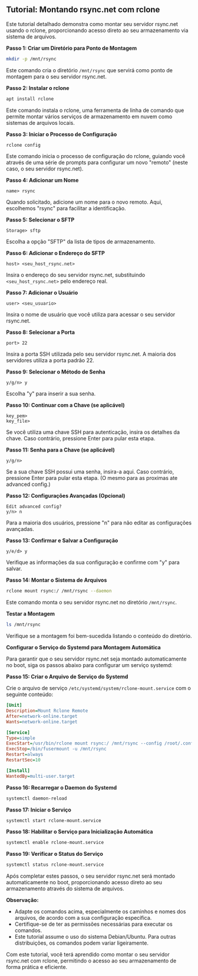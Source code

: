 ## Tutorial: Montando rsync.net com rclone

Este tutorial detalhado demonstra como montar seu servidor rsync.net usando o rclone, proporcionando acesso direto ao seu armazenamento via sistema de arquivos.

**Passo 1: Criar um Diretório para Ponto de Montagem**

```bash
mkdir -p /mnt/rsync
```

Este comando cria o diretório `/mnt/rsync` que servirá como ponto de montagem para o seu servidor rsync.net.

**Passo 2: Instalar o rclone**

```bash
apt install rclone
```

Este comando instala o rclone, uma ferramenta de linha de comando que permite montar vários serviços de armazenamento em nuvem como sistemas de arquivos locais.

**Passo 3: Iniciar o Processo de Configuração**

```bash
rclone config
```

Este comando inicia o processo de configuração do rclone, guiando você através de uma série de prompts para configurar um novo "remoto" (neste caso, o seu servidor rsync.net).

**Passo 4: Adicionar um Nome**

```plaintext
name> rsync
```

Quando solicitado, adicione um nome para o novo remoto. Aqui, escolhemos "rsync" para facilitar a identificação.

**Passo 5: Selecionar o SFTP**

```plaintext
Storage> sftp
```

Escolha a opção "SFTP" da lista de tipos de armazenamento.

**Passo 6: Adicionar o Endereço do SFTP**

```plaintext
host> <seu_host_rsync.net>
```

Insira o endereço do seu servidor rsync.net, substituindo `<seu_host_rsync.net>` pelo endereço real.

**Passo 7: Adicionar o Usuário**

```plaintext
user> <seu_usuario>
```

Insira o nome de usuário que você utiliza para acessar o seu servidor rsync.net.

**Passo 8: Selecionar a Porta**

```plaintext
port> 22
```

Insira a porta SSH utilizada pelo seu servidor rsync.net. A maioria dos servidores utiliza a porta padrão 22.

**Passo 9: Selecionar o Método de Senha**

```plaintext
y/g/n> y
```

Escolha "y" para inserir a sua senha.

**Passo 10: Continuar com a Chave (se aplicável)**

```plaintext
key_pem>
key_file>
```

Se você utiliza uma chave SSH para autenticação, insira os detalhes da chave. Caso contrário, pressione Enter para pular esta etapa.

**Passo 11: Senha para a Chave (se aplicável)**

```plaintext
y/g/n> 
```

Se a sua chave SSH possui uma senha, insira-a aqui. Caso contrário, pressione Enter para pular esta etapa. (O mesmo para as proximas ate advanced config.)

**Passo 12: Configurações Avançadas (Opcional)**

```plaintext
Edit advanced config?
y/n> n
```

Para a maioria dos usuários, pressione "n" para não editar as configurações avançadas.

**Passo 13: Confirmar e Salvar a Configuração**

```plaintext
y/e/d> y
```

Verifique as informações da sua configuração e confirme com "y" para salvar.

**Passo 14: Montar o Sistema de Arquivos**

```bash
rclone mount rsync:/ /mnt/rsync --daemon
```

Este comando monta o seu servidor rsync.net no diretório `/mnt/rsync`.

**Testar a Montagem**

```bash
ls /mnt/rsync
```

Verifique se a montagem foi bem-sucedida listando o conteúdo do diretório.

**Configurar o Serviço do Systemd para Montagem Automática**

Para garantir que o seu servidor rsync.net seja montado automaticamente no boot, siga os passos abaixo para configurar um serviço systemd:

**Passo 15: Criar o Arquivo de Serviço do Systemd**

Crie o arquivo de serviço `/etc/systemd/system/rclone-mount.service` com o seguinte conteúdo:

```ini
[Unit]
Description=Mount Rclone Remote
After=network-online.target
Wants=network-online.target

[Service]
Type=simple
ExecStart=/usr/bin/rclone mount rsync:/ /mnt/rsync --config /root/.config/rclone/rclone.conf --allow-other --vfs-cache-mode writes
ExecStop=/bin/fusermount -u /mnt/rsync
Restart=always
RestartSec=10

[Install]
WantedBy=multi-user.target
```

**Passo 16: Recarregar o Daemon do Systemd**

```bash
systemctl daemon-reload
```

**Passo 17: Iniciar o Serviço**

```bash
systemctl start rclone-mount.service
```

**Passo 18: Habilitar o Serviço para Inicialização Automática**

```bash
systemctl enable rclone-mount.service
```

**Passo 19: Verificar o Status do Serviço**

```bash
systemctl status rclone-mount.service
```

Após completar estes passos, o seu servidor rsync.net será montado automaticamente no boot, proporcionando acesso direto ao seu armazenamento através do sistema de arquivos.

**Observação:**

* Adapte os comandos acima, especialmente os caminhos e nomes dos arquivos, de acordo com a sua configuração específica.
* Certifique-se de ter as permissões necessárias para executar os comandos.
* Este tutorial assume o uso do sistema Debian/Ubuntu. Para outras distribuições, os comandos podem variar ligeiramente.

Com este tutorial, você terá aprendido como montar o seu servidor rsync.net com rclone, permitindo o acesso ao seu armazenamento de forma prática e eficiente.
